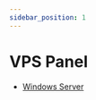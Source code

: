```yaml
---
sidebar_position: 1
---
```


# VPS Panel
- [Windows Server](/docs/panel/vps-tutorials/installing-windows-server)